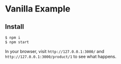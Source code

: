 # Vanilla Example

## Install

```bash
$ npm i
$ npm start
```

In your browser, visit `http://127.0.0.1:3000/` and
`http://127.0.0.1:3000/product/1` to see what happens.
